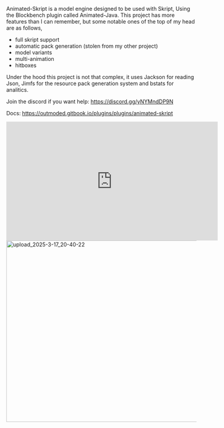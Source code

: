 Animated-Skript is a model engine designed to be used with Skript, Using the Blockbench plugin called Animated-Java.
This project has more features than I can remember, but some notable ones of the top of my head are as follows,

- full skript support
- automatic pack generation (stolen from my other project)
- model variants
- multi-animation
- hitboxes

Under the hood this project is not that complex, it uses Jackson for reading Json, Jimfs for the resource pack generation system and bstats for analitics.

Join the discord if you want help: https://discord.gg/yNYMndDP9N

Docs: https://outmoded.gitbook.io/plugins/plugins/animated-skript

<iframe width="560" height="315" src="https://www.youtube.com/embed/eYZxxiFmmsU?si=iTPhtq5vCygmkBSY" title="YouTube video player" frameborder="0" allow="accelerometer; autoplay; clipboard-write; encrypted-media; gyroscope; picture-in-picture; web-share" referrerpolicy="strict-origin-when-cross-origin" allowfullscreen></iframe>

<img width="673" height="481" alt="upload_2025-3-17_20-40-22" src="https://github.com/user-attachments/assets/c5227982-bd6a-437d-9987-ff6d43444751" />

